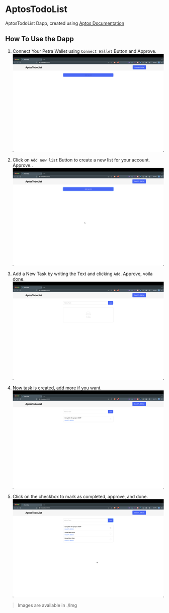 # AptosTodoList
AptosTodoList Dapp, created using [Aptos Documentation](https://aptos.dev/tutorials/build-e2e-dapp/e2e-dapp-index)

## How To Use the Dapp
1. Connect Your Petra Wallet using `Connect Wallet` Button and Approve.
![Home Page](./img/1_home.png)

2. Click on `Add new list` Button to create a new list for your account. Approve..
![Wallet Connected](./img/2_wallet_connected.png)

3. Add a New Task by writing the Text and clicking `Add`. Approve, voila done.
![List Created](./img/3_list_created.png)

4. Now task is created, add more if you want.
![Task Created](./img/5_task_created.png)

5. Click on the checkbox to mark as completed, approve, and done.
![Marked Task Completed](./img/6_marked_task_completed.png)

> Images are available in ./Img